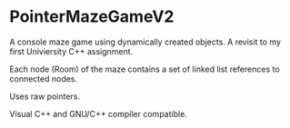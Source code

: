 # PointerMazeGameV2

A console maze game using dynamically created objects. A revisit to my first Univiersity C++ assignment.

Each node (Room) of the maze contains a set of linked list references to connected nodes.

Uses raw pointers.  

Visual C++ and GNU/C++ compiler compatible. 

